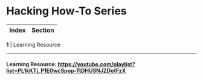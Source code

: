 # Hacking How-To Series
Index | Section
--- | ---

**1** | Learning Resource

___


#### Learning Resource: https://youtube.com/playlist?list=PL1kKTj_P1E0wcSpop-TtDHUSNJZDofFzX
